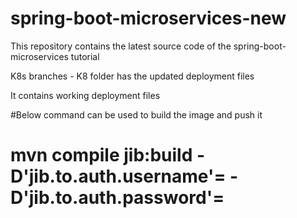 # spring-boot-microservices-new
This repository contains the latest source code of the spring-boot-microservices tutorial


K8s branches - K8 folder has the updated deployment files

It contains working deployment files

#Below command can be used to build the image and push it


# mvn compile jib:build -D'jib.to.auth.username'=<username> -D'jib.to.auth.password'=<password>


